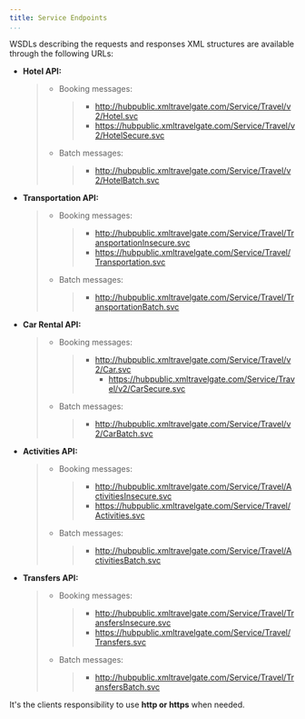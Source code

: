 ```yaml
---
title: Service Endpoints
...
```


WSDLs describing the requests and responses XML structures are available
through the following URLs:

-   **Hotel API:**

    > -   Booking messages:
    >
    >     > -   <http://hubpublic.xmltravelgate.com/Service/Travel/v2/Hotel.svc>
    >     > -   <https://hubpublic.xmltravelgate.com/Service/Travel/v2/HotelSecure.svc>
    >
    > -   Batch messages:
    >
    >     > -   <http://hubpublic.xmltravelgate.com/Service/Travel/v2/HotelBatch.svc>
    >
-   **Transportation API:**

    > -   Booking messages:
    >
    >     > -   <http://hubpublic.xmltravelgate.com/Service/Travel/TransportationInsecure.svc>
    >     > -   <https://hubpublic.xmltravelgate.com/Service/Travel/Transportation.svc>
    >
    > -   Batch messages:
    >
    >     > -   <http://hubpublic.xmltravelgate.com/Service/Travel/TransportationBatch.svc>
    >
-   **Car Rental API:**

    > -   Booking messages:
    >
    >     > -   <http://hubpublic.xmltravelgate.com/Service/Travel/v2/Car.svc>
    >     >     -   <https://hubpublic.xmltravelgate.com/Service/Travel/v2/CarSecure.svc>
    >
    > -   Batch messages:
    >
    >     > -   <http://hubpublic.xmltravelgate.com/Service/Travel/v2/CarBatch.svc>
    >
-   **Activities API:**

    > -   Booking messages:
    >
    >     > -   <http://hubpublic.xmltravelgate.com/Service/Travel/ActivitiesInsecure.svc>
    >     > -   <https://hubpublic.xmltravelgate.com/Service/Travel/Activities.svc>
    >
    > -   Batch messages:
    >
    >     > -   <http://hubpublic.xmltravelgate.com/Service/Travel/ActivitiesBatch.svc>
    >
-   **Transfers API:**

    > -   Booking messages:
    >
    >     > -   <http://hubpublic.xmltravelgate.com/Service/Travel/TransfersInsecure.svc>
    >     > -   <https://hubpublic.xmltravelgate.com/Service/Travel/Transfers.svc>
    >
    > -   Batch messages:
    >
    >     > -   <http://hubpublic.xmltravelgate.com/Service/Travel/TransfersBatch.svc>
    >
It's the clients responsibility to use **http or https** when needed.
